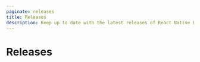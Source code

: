 ```yaml
---
paginate: releases
title: Releases
description: Keep up to date with the latest releases of React Native Firebase. 
---
```


# Releases

<Paginate limit={10} />
